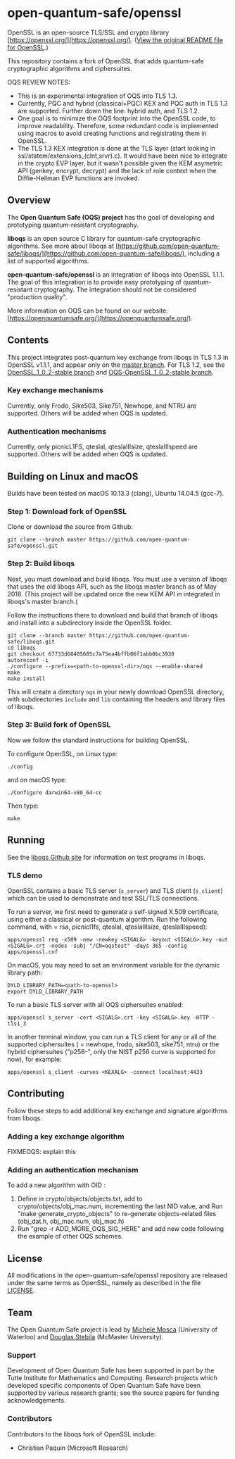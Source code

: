 open-quantum-safe/openssl
=========================

OpenSSL is an open-source TLS/SSL and crypto library [https://openssl.org/](https://openssl.org/).  ([View the original README file for OpenSSL](https://github.com/open-quantum-safe/openssl/blob/master/README).)

This repository contains a fork of OpenSSL that adds quantum-safe cryptographic algorithms and ciphersuites.

OQS REVIEW NOTES:
 * This is an experimental integration of OQS into TLS 1.3.
 * Currently, PQC and hybrid (classical+PQC) KEX and PQC auth in TLS 1.3 are supported. Further down the line: hybrid auth, and TLS 1.2.
 * One goal is to minimize the OQS footprint into the OpenSSL code, to improve readability. Therefore, some redundant code is implemented using macros to avoid creating functions and registrating them in OpenSSL.
 * The TLS 1.3 KEX integration is done at the TLS layer (start looking in ssl/statem/extensions_(clnt,srvr).c). It would have been nice to integrate in the crypto EVP layer, but it wasn't possible given the KEM asymetric API (genkey, encrypt, decrypt) and the lack of role context when the Diffie-Hellman EVP functions are invoked.

Overview
--------

The **Open Quantum Safe (OQS) project** has the goal of developing and prototyping quantum-resistant cryptography.  

**liboqs** is an open source C library for quantum-safe cryptographic algorithms.  See more about liboqs at [https://github.com/open-quantum-safe/liboqs/](https://github.com/open-quantum-safe/liboqs/), including a list of supported algorithms.

**open-quantum-safe/openssl** is an integration of liboqs into OpenSSL 1.1.1.  The goal of this integration is to provide easy prototyping of quantum-resistant cryptography.  The integration should not be considered "production quality".

More information on OQS can be found on our website: [https://openquantumsafe.org/](https://openquantumsafe.org/).

Contents
--------

This project integrates post-quantum key exchange from liboqs in TLS 1.3 in OpenSSL v1.1.1, and appear only on the [master branch](https://github.com/open-quantum-safe/openssl/tree/OQS-master). For TLS 1.2, see the [OpenSSL\_1\_0\_2-stable branch](https://github.com/open-quantum-safe/openssl/tree/OpenSSL_1_0_2-stable) and [OQS-OpenSSL\_1\_0\_2-stable branch](https://github.com/open-quantum-safe/openssl/tree/OQS-OpenSSL_1_0_2-stable).

### Key exchange mechanisms

Currently, only Frodo, Sike503, Sike751, Newhope, and NTRU are supported. Others will be added when OQS is updated.

### Authentication mechanisms

Currently, only picnicL1FS, qteslaI, qteslaIIIsize, qteslaIIIspeed are supported. Others will be added when OQS is updated.

Building on Linux and macOS
---------------------------

Builds have been tested on macOS 10.13.3 (clang), Ubuntu 14.04.5 (gcc-7).

### Step 1: Download fork of OpenSSL

Clone or download the source from Github:

    git clone --branch master https://github.com/open-quantum-safe/openssl.git

### Step 2: Build liboqs

Next, you must download and build liboqs.  You must use a version of liboqs that uses the old liboqs API, such as the liboqs master branch as of May 2018. (This project will be updated once the new KEM API in integrated in liboqs's master branch.( 

Follow the instructions there to download and build that branch of liboqs and install into a subdirectory inside the OpenSSL folder.

    git clone --branch master https://github.com/open-quantum-safe/liboqs.git
    cd liboqs
    git checkout 67733d68405685c7a75ea4bffb06f1abb0bc3930
    autoreconf -i
    ./configure --prefix=<path-to-openssl-dir>/oqs --enable-shared
    make
    make install

This will create a directory `oqs` in your newly download OpenSSL directory, with subdirectories `include` and `lib` containing the headers and library files of liboqs.

### Step 3: Build fork of OpenSSL

Now we follow the standard instructions for building OpenSSL.

To configure OpenSSL, on Linux type:

    ./config

and on macOS type:

    ./Configure darwin64-x86_64-cc

Then type:

	make
		
Running
-------

See the [liboqs Github site](https://github.com/open-quantum-safe/liboqs/) for information on test programs in liboqs.

### TLS demo

OpenSSL contains a basic TLS server (`s_server`) and TLS client (`s_client`) which can be used to demonstrate and test SSL/TLS connections.

To run a server, we first need to generate a self-signed X.509 certificate, using either a classical or post-quantum algorithm. Run the following command, with <SIGALG> = rsa, picnicl1fs, qteslaI, qteslaIIIsize, qteslaIIIspeed):

	apps/openssl req -x509 -new -newkey <SIGALG> -keyout <SIGALG>.key -out <SIGALG>.crt -nodes -subj "/CN=oqstest" -days 365 -config apps/openssl.cnf
	
On macOS, you may need to set an environment variable for the dynamic library path:

	DYLD_LIBRARY_PATH=<path-to-openssl>
	export DYLD_LIBRARY_PATH

To run a basic TLS server with all OQS ciphersuites enabled:

	apps/openssl s_server -cert <SIGALG>.crt -key <SIGALG>.key -HTTP -tls1_3

In another terminal window, you can run a TLS client for any or all of the supported ciphersuites (<KEXALG> = newhope, frodo, sike503, sike751, ntru) or the hybrid ciphersuites ("p256-<KEXALG>", only the NIST p256 curve is supported for now), for example:

    apps/openssl s_client -curves <KEXALG> -connect localhost:4433

Contributing
------------

Follow these steps to add additional key exchange and signature algorithms from liboqs.

### Adding a key exchange algorithm

FIXMEOQS: explain this

### Adding an authentication mechanism

To add a new algorithm <NEWALG> with OID <NEWOID>:

 1. Define <NEWOID> in crypto/objects/objects.txt, add <NEWALG> to crypto/objects/obj_mac.num,
    incrementing the last NID value, and Run "make generate_crypto_objects" to re-generate
    objects-related files (obj_dat.h, obj_mac.num, obj_mac.h)
 2. Run "grep -r ADD_MORE_OQS_SIG_HERE" and add new code following the example of other
    OQS schemes.

License
-------

All modifications in the open-quantum-safe/openssl repository are released under the same terms as OpenSSL, namely as described in the file [LICENSE](https://github.com/open-quantum-safe/openssl/blob/master/LICENSE).  

Team
----

The Open Quantum Safe project is lead by [Michele Mosca](http://faculty.iqc.uwaterloo.ca/mmosca/) (University of Waterloo) and [Douglas Stebila](https://www.douglas.stebila.ca/research/) (McMaster University).

### Support

Development of Open Quantum Safe has been supported in part by the Tutte Institute for Mathematics and Computing.  Research projects which developed specific components of Open Quantum Safe have been supported by various research grants; see the source papers for funding acknowledgements.

### Contributors

Contributors to the liboqs fork of OpenSSL include:

- Christian Paquin (Microsoft Research)
